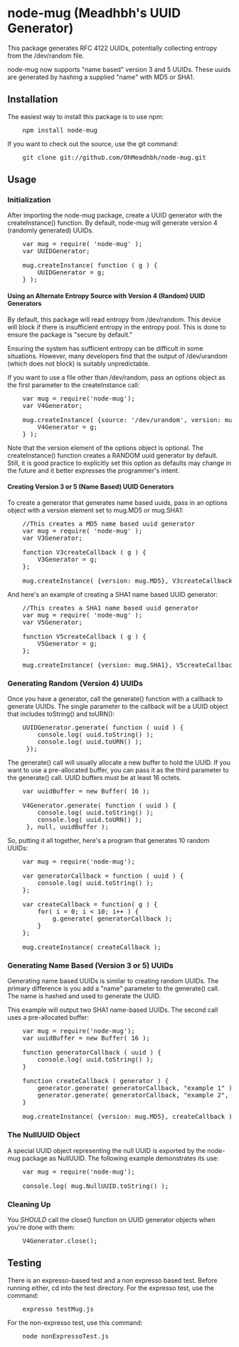 # node-mug (Meadhbh's UUID Generator)

This package generates RFC 4122 UUIDs, potentially collecting entropy from the
/dev/random file.

node-mug now supports "name based" version 3 and 5 UUIDs. These uuids are
generated by hashing a supplied "name" with MD5 or SHA1.

## Installation

The easiest way to install this package is to use npm:

<pre>    npm install node-mug</pre>

If you want to check out the source, use the git command:

<pre>    git clone git://github.com/OhMeadhbh/node-mug.git</pre>

## Usage

### Initialization

After importing the node-mug package, create a UUID generator with the 
createInstance() function. By default, node-mug will generate version 4
(randomly generated) UUIDs.

<pre>    var mug = require( 'node-mug' );
    var UUIDGenerator;

    mug.createInstance( function ( g ) {
        UUIDGenerator = g;
    } );</pre>

#### Using an Alternate Entropy Source with Version 4 (Random) UUID Generators

By default, this package will read entropy from /dev/random. This device will
block if there is insufficient entropy in the entropy pool. This is done to
ensure the package is "secure by default."

Ensuring the system has sufficient entropy can be difficult in some situations.
However, many developers find that the output of /dev/urandom (which does not
block) is suitably unpredictable.

If you want to use a file other than /dev/random, pass an options object as
the first parameter to the createInstance call:

<pre>    var mug = require('node-mug');
    var V4Generator;

    mug.createInstance( {source: '/dev/urandom', version: mug.RANDOM}, function ( g ) {
        V4Generator = g;
    } );</pre>

Note that the version element of the options object is optional. The
createInstance() function creates a RANDOM uuid generator by default. Still,
it is good practice to explicitly set this option as defaults may change
in the future and it better expresses the programmer's intent.

#### Creating Version 3 or 5 (Name Based) UUID Generators

To create a generator that generates name based uuids, pass in an options
object with a version element set to mug.MD5 or mug.SHA1:

<pre>    //This creates a MD5 name based uuid generator
    var mug = require( 'node-mug' );
    var V3Generator;
    
    function V3createCallback ( g ) {
        V3Generator = g;
    };
    
    mug.createInstance( {version: mug.MD5}, V3createCallback );</pre>
    
And here's an example of creating a SHA1 name based UUID generator:

<pre>    //This creates a SHA1 name based uuid generator
    var mug = require( 'node-mug' );
    var V5Generator;
    
    function V5createCallback ( g ) {
        V5Generator = g;
    };
    
    mug.createInstance( {version: mug.SHA1}, V5createCallback );</pre>

### Generating Random (Version 4) UUIDs

Once you have a generator, call the generate() function with a callback to
generate UUIDs. The single parameter to the callback will be a UUID object
that includes toString() and toURN():

<pre>    UUIDGenerator.generate( function ( uuid ) {
        console.log( uuid.toString() );
        console.log( uuid.toURN() );
     });</pre>

The generate() call will usually allocate a new buffer to hold the UUID. If you
want to use a pre-allocated buffer, you can pass it as the third parameter
to the generate() call. UUID buffers must be at least 16 octets.

<pre>    var uuidBuffer = new Buffer( 16 );

    V4Generator.generate( function ( uuid ) {
        console.log( uuid.toString() );
        console.log( uuid.toURN() );
     }, null, uuidBuffer );</pre>

So, putting it all together, here's a program that generates 10 random UUIDs:

<pre>    var mug = require('node-mug');

    var generatorCallback = function ( uuid ) {
        console.log( uuid.toString() );
    };

    var createCallback = function( g ) {
        for( i = 0; i &lt; 10; i++ ) {
            g.generate( generatorCallback );
        }
    };

    mug.createInstance( createCallback );</pre>

### Generating Name Based (Version 3 or 5) UUIDs

Generating name based UUIDs is similar to creating random UUIDs. The primary
difference is you add a "name" parameter to the generate() call. The name
is hashed and used to generate the UUID.

This example will output two SHA1 name-based UUIDs. The second call uses a
pre-allocated buffer:

<pre>    var mug = require('node-mug');
    var uuidBuffer = new Buffer( 16 );
    
    function generatorCallback ( uuid ) {
        console.log( uuid.toString() );
    }
    
    function createCallback ( generator ) {
        generator.generate( generatorCallback, "example 1" );
        generator.generate( generatorCallback, "example 2", uuidBuffer );
    }
    
    mug.createInstance( {version: mug.MD5}, createCallback );</pre>

### The NullUUID Object

A special UUID object representing the null UUID is exported by the node-mug
package as NullUUID. The following example demonstrates its use:

<pre>    var mug = require('node-mug');

    console.log( mug.NullUUID.toString() );</pre>

### Cleaning Up

You *SHOULD* call the close() function on UUID generator objects when you're
done with them:

<pre>    V4Generator.close();</pre>

## Testing

There is an expresso-based test and a non expresso based test. Before
running either, cd into the test directory. For the expresso test, use
the command:

<pre>    expresso testMug.js</pre>

For the non-expresso test, use this command:

<pre>    node nonExpressoTest.js</pre>
